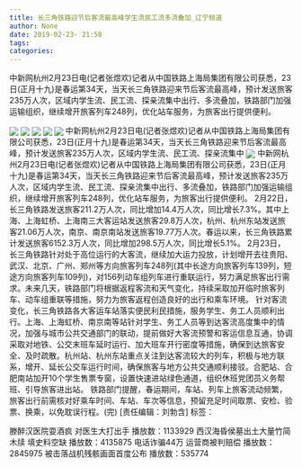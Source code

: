 ```yaml
---
title: 长三角铁路迎节后客流最高峰学生流民工流多流叠加_辽宁频道
author: None
date: 2019-02-23- 21:58
tags: 
categories: 
---
```

中新网杭州2月23日电(记者张煜欢)记者从中国铁路上海局集团有限公司获悉，23日(正月十九)是春运第34天，当天长三角铁路迎来节后客流最高峰，预计发送旅客235万人次，区域内学生流、民工流、探亲流集中出行、多流叠加，铁路部门加强运输组织，继续增开旅客列车248列，优化站车服务，为旅客出行提供便利。
<!-- more -->
                
<img align="center" border="0" src="http://p1.ifengimg.com/fck/2019_08/46ad15e8f40e84b_w540_h303.jpg" />
                
<img align="center" border="0" src="http://p1.ifengimg.com/fck/2019_08/d7ce9ad9760a92f_w540_h303.jpg" />
            
<img align="center" border="0" src="http://p1.ifengimg.com/fck/2019_08/9e6e1ad1aa717d5_w540_h303.jpg" />
<img align="center" border="0" src="http://p1.ifengimg.com/fck/2019_08/38d3138a39444a2_w540_h359.jpg" />
<img align="center" border="0" src="http://p1.ifengimg.com/fck/2019_08/81e81a7e6d29811_w540_h303.jpg" />
中新网杭州2月23日电(记者张煜欢)记者从中国铁路上海局集团有限公司获悉，23日(正月十九)是春运第34天，当天长三角铁路迎来节后客流最高峰，预计发送旅客235万人次，区域内学生流、民工流、探亲流集中
<img align="center" border="0" src="http://p2.ifengimg.com/a/2016/0810/204c433878d5cf9size1_w16_h16.png" />
中新网杭州2月23日电(记者张煜欢)记者从中国铁路上海局集团有限公司获悉，23日(正月十九)是春运第34天，当天长三角铁路迎来节后客流最高峰，预计发送旅客235万人次，区域内学生流、民工流、探亲流集中出行、多流叠加，铁路部门加强运输组织，继续增开旅客列车248列，优化站车服务，为旅客出行提供便利。
2月22日，长三角铁路发送旅客211.2万人次，同比增加14.4万人次，同比增长7.3%。其中上海、上海虹桥、上海南三大客运站发送旅客29.8万人次，杭州、杭州东站发送旅客21.06万人次，南京、南京南站发送旅客19.77万人次。春运以来，长三角铁路累计发送旅客6152.3万人次，同比增加298.5万人次，同比增长5.1%。
2月23日，长三角铁路针对处于高位运行的大客流，继续加大运力投放，计划增开去往贵阳、武汉、北京、广州、郑州等方向旅客列车248列(其中长途方向旅客列车139列，短途方向旅客列车109列)，对156列动车组列车进行重联运行，努力满足旅客出行需求。未来几天，铁路部门将根据返程客流和天气变化，持续采取加开临时旅客列车、动车组重联等措施，努力为旅客返程创造良好的出行和乘车环境。
针对客流变化，长三角铁路各大客运车站落实便民利民措施，服务学生、务工人员顺利出行。上海、上海虹桥、南京南等站针对学生、务工人员等到达客流高度集中的情况，加强与城市公共交通部门的联动，提前做好大客流预警和客运信息互通，协调采取对地铁、公交末班车延时运行、加大班车开行密度等措施，确保到达旅客安全、及时疏散。杭州站、杭州东站重点关注到达客流较大的列车，积极与地方联系，增开、延长公交车运行时间，确保旅客与地方公共交通顺利接驳。合肥站、合肥南站加开10个学生售票专窗，设置快速进站绿色通道，组织休班党团员义务帮班、引导旅客进出站。
铁路部门提醒，春运期间，车站、列车上旅客流动频繁，旅客出行前需核对好乘车时间、车站、车次等信息，预留充足时间取票、安检、验票、换乘，以免耽误行程。(完)
[责任编辑：刘勃含]
标签：
 
             
滕醉汉医院耍酒疯 对医生大打出手
播放数：1133929
西汉海昏侯墓出土大量竹简木牍 填史料空缺
播放数：4135875
电话诈骗44万 运营商被判赔偿
播放数：2845975
被击落战机残骸画面首度公布
播放数：535774
